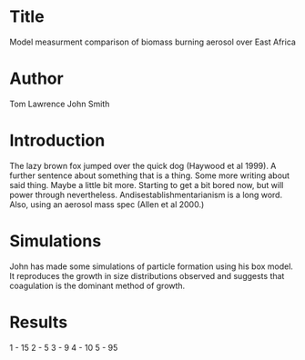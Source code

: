 # Title
Model measurment comparison of biomass burning aerosol over East Africa


# Author
Tom Lawrence
John Smith

# Introduction
The lazy brown fox jumped over the quick dog (Haywood et al 1999). A further sentence about something that is a thing. Some more writing about said thing. Maybe a little bit more.
Starting to get a bit bored now, but will power through nevertheless. Andisestablishmentarianism is a long word.
Also, using an aerosol mass spec (Allen et al 2000.)

# Simulations
John has made some simulations of particle formation using his box model.
It reproduces the growth in size distributions observed and suggests that coagulation is the dominant method of growth.

# Results

1 - 15
2 - 5
3 - 9
4 - 10
5 - 95